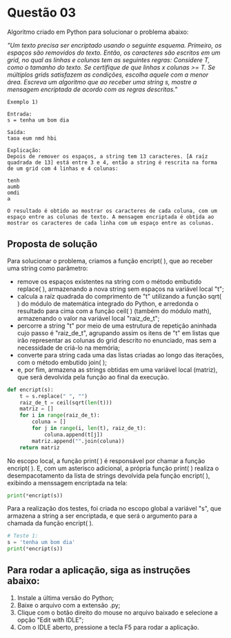 <h1>Questão 03</h1>

Algoritmo criado em Python para solucionar o problema abaixo:

<i>"Um texto precisa ser encriptado usando o seguinte esquema. Primeiro, os espaços são removidos do texto. Então, os caracteres são escritos em um grid, no qual as linhas e colunas tem as seguintes regras: Considere T, como o tamanho do texto. Se certifique de que linhas x colunas >= T. Se múltiplos grids satisfazem as condições, escolha aquele com a menor área. Escreva um algoritmo que ao receber uma string s, mostre a mensagem encriptada de acordo com as regras descritas."</i>

    Exemplo 1)

    Entrada:
    s = tenha um bom dia

    Saída:
    taoa eum nmd hbi

    Explicação:
    Depois de remover os espaços, a string tem 13 caracteres. [A raíz quadrada de 13] está entre 3 e 4, então a string é rescrita na forma de um grid com 4 linhas e 4 colunas:

    tenh
    aumb
    omdi
    a

    O resultado é obtido ao mostrar os caracteres de cada coluna, com um espaço entre as colunas de texto. A mensagem encriptada é obtida ao mostrar os caracteres de cada linha com um espaço entre as colunas.


<h2>Proposta de solução</h2>

Para solucionar o problema, criamos a função encript( ), que ao receber uma string como parâmetro:
<ul>
    <li>remove os espaços existentes na string com o método embutido replace( ), armazenando a nova string sem espaços na variável local "t";</li>
    <li>calcula a raíz quadrada do comprimento de "t" utilizando a função sqrt( ) do módulo de matemática integrado do Python, e arredonda o resultado para cima com a função ceil( ) (também do módulo math), armazenando o valor na variável local "raiz_de_t";</li>
    <li>percorre a string "t" por meio de uma estrutura de repetição aninhada cujo passo é "raiz_de_t", agrupando assim os itens de "t" em listas que irão representar as colunas do grid descrito no enunciado, mas sem a necessidade de criá-lo na memória;</li>
    <li>converte para string cada uma das listas criadas ao longo das iterações, com o método embutido join( );</li>
    <li>e, por fim, armazena as strings obtidas em uma variável local (matriz), que será devolvida pela função ao final da execução.</li>
 </ul>


```Python
def encript(s):
    t = s.replace(" ", "")
    raiz_de_t = ceil(sqrt(len(t)))
    matriz = []
    for i in range(raiz_de_t):
        coluna = []
        for j in range(i, len(t), raiz_de_t):
            coluna.append(t[j])
        matriz.append("".join(coluna))
    return matriz
```

No escopo local, a função print( ) é responsável por chamar a função encript( ). E, com um asterisco adicional, a própria função print( ) realiza o desempacotamento da lista de strings devolvida pela função encript( ), exibindo a menssagem encriptada na tela:

```Python
print(*encript(s))
```

Para a realização dos testes, foi criada no escopo global a variável "s", que armazena a string a ser encriptada, e que será o argumento para a chamada da função encript( ).

```Python
# Teste 1:
s = 'tenha um bom dia'
print(*encript(s))
```


<h2>Para rodar a aplicação, siga as instruções abaixo:</h2>
<ol>
    <li>Instale a última versão do Python;</li>
    <li>Baixe o arquivo com a extensão .py;</li>
    <li>Clique com o botão direito do mouse no arquivo baixado e selecione a opção "Edit with IDLE";</li>
    <li>Com o IDLE aberto, pressione a tecla F5 para rodar a aplicação.</li>
</ol>